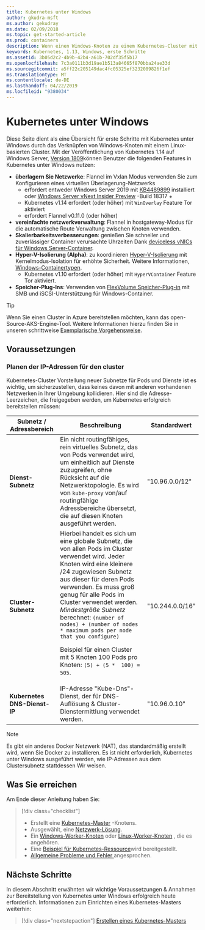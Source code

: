 ```yaml
---
title: Kubernetes unter Windows
author: gkudra-msft
ms.author: gekudray
ms.date: 02/09/2018
ms.topic: get-started-article
ms.prod: containers
description: Wenn einen Windows-Knoten zu einem Kubernetes-Cluster mit v1.13.
keywords: Kubernetes, 1.13, Windows, erste Schritte
ms.assetid: 3b05d2c2-4b9b-42b4-a61b-702df35f5b17
ms.openlocfilehash: 7c3a0111b3d19ae1b513a84665f870bba24ae33d
ms.sourcegitcommit: a5ff22c205149dac4fc05325ef3232089826f1ef
ms.translationtype: MT
ms.contentlocale: de-DE
ms.lasthandoff: 04/22/2019
ms.locfileid: "9380034"
---
```

# <a name="kubernetes-on-windows"></a>Kubernetes unter Windows

Diese Seite dient als eine Übersicht für erste Schritte mit Kubernetes unter Windows durch das Verknüpfen von Windows-Knoten mit einem Linux-basierten Cluster. Mit der Veröffentlichung von Kubernetes 1.14 auf Windows Server, [Version 1809](https://docs.microsoft.com/en-us/windows-server/get-started/whats-new-in-windows-server-1809#container-networking-with-kubernetes)können Benutzer die folgenden Features in Kubernetes unter Windows nutzen:

- **überlagern Sie Netzwerke**: Flannel im Vxlan Modus verwenden Sie zum Konfigurieren eines virtuellen Überlagerung-Netzwerks
    - erfordert entweder Windows Server 2019 mit [KB4489899](https://support.microsoft.com/en-us/help/4489899) installiert oder [Windows Server vNext Insider Preview](https://blogs.windows.com/windowsexperience/tag/windows-insider-program/) -Build 18317 +
    - Kubernetes v1.14 erfordert (oder höher) mit `WinOverlay` Feature Tor aktiviert
    - erfordert Flannel v0.11.0 (oder höher)
- **vereinfachte netzwerkverwaltung**: Flannel in hostgateway-Modus für die automatische Route Verwaltung zwischen Knoten verwenden.
- **Skalierbarkeitsverbesserungen**: genießen Sie schneller und zuverlässiger Container verursachte Uhrzeiten Dank [deviceless vNICs für Windows Server-Container](https://blogs.technet.microsoft.com/networking/2018/04/27/network-start-up-and-performance-improvements-in-windows-10-spring-creators-update-and-windows-server-version-1803/).
- **Hyper-V-Isolierung (Alpha)**: zu koordinieren [Hyper-V-Isolierung](https://kubernetes.io/docs/getting-started-guides/windows/#hyper-v-containers) mit Kernelmodus-Isolation für erhöhte Sicherheit. Weitere Informationen, [Windows-Containertypen](https://docs.microsoft.com/en-us/virtualization/windowscontainers/about/#windows-container-types).
    - Kubernetes v1.10 erfordert (oder höher) mit `HyperVContainer` Feature Tor aktiviert.
- **Speicher-Plug-Ins**: Verwenden von [FlexVolume Speicher-Plug-in](https://github.com/Microsoft/K8s-Storage-Plugins) mit SMB und iSCSI-Unterstützung für Windows-Container.

>[!TIP]
>Wenn Sie einen Cluster in Azure bereitstellen möchten, kann das open-Source-AKS-Engine-Tool. Weitere Informationen hierzu finden Sie in unseren schrittweise [Exemplarische Vorgehensweise](https://github.com/Azure/aks-engine/blob/master/docs/topics/windows.md).

## <a name="prerequisites"></a>Voraussetzungen

### <a name="plan-ip-addressing-for-your-cluster"></a>Planen der IP-Adressen für den cluster

<a name="definitions"></a>Kubernetes-Cluster Vorstellung neuer Subnetze für Pods und Dienste ist es wichtig, um sicherzustellen, dass keines davon mit anderen vorhandenen Netzwerken in Ihrer Umgebung kollidieren. Hier sind die Adresse-Leerzeichen, die freigegeben werden, um Kubernetes erfolgreich bereitstellen müssen:

| Subnetz / Adressbereich | Beschreibung | Standardwert |
| --------- | ------------- | ------------- |
| <a name="service-subnet-def"></a>**Dienst-Subnetz** | Ein nicht routingfähiges, rein virtuelles Subnetz, das von Pods verwendet wird, um einheitlich auf Dienste zuzugreifen, ohne Rücksicht auf die Netzwerktopologie. Es wird von `kube-proxy` von/auf routingfähige Adressbereiche übersetzt, die auf diesen Knoten ausgeführt werden. | "10.96.0.0/12" |
| <a name="cluster-subnet-def"></a>**Cluster-Subnetz** |  Hierbei handelt es sich um eine globale Subnetz, die von allen Pods im Cluster verwendet wird. Jeder Knoten wird eine kleinere /24 zugewiesen Subnetz aus dieser für deren Pods verwenden. Es muss groß genug für alle Pods im Cluster verwendet werden. *Mindestgröße Subnetz* berechnet: `(number of nodes) + (number of nodes * maximum pods per node that you configure)` <p/>Beispiel für einen Cluster mit 5 Knoten 100 Pods pro Knoten: `(5) + (5 *  100) = 505`.  | "10.244.0.0/16" |
| **Kubernetes DNS-Dienst-IP** | IP-Adresse "Kube-Dns"-Dienst, der für DNS-Auflösung & Cluster-Dienstermittlung verwendet werden. | "10.96.0.10" |

> [!NOTE]
> Es gibt ein anderes Docker Netzwerk (NAT), das standardmäßig erstellt wird, wenn Sie Docker zu installieren. Es ist nicht erforderlich, Kubernetes unter Windows ausgeführt werden, wie IP-Adressen aus dem Clustersubnetz stattdessen Wir weisen.

## <a name="what-you-will-accomplish"></a>Was Sie erreichen

Am Ende dieser Anleitung haben Sie:

> [!div class="checklist"]
> * Erstellt eine [Kubernetes-Master](./creating-a-linux-master.md) -Knotens.  
> * Ausgewählt, eine [Netzwerk-Lösung](./network-topologies.md).  
> * Ein [Windows-Worker-Knoten](./joining-windows-workers.md) oder [Linux-Worker-Knoten](./joining-linux-workers.md) , die es angehören.  
> * Eine [Beispiel für Kubernetes-Ressource](./deploying-resources.md)wird bereitgestellt.  
> * [Allgemeine Probleme und Fehler ](./common-problems.md) angesprochen.

## <a name="next-steps"></a>Nächste Schritte

In diesem Abschnitt erwähnten wir wichtige Voraussetzungen & Annahmen zur Bereitstellung von Kubernetes unter Windows erfolgreich heute erforderlich. Informationen zum Einrichten eines Kubernetes-Masters weiterhin:

>[!div class="nextstepaction"]
>[Erstellen eines Kubernetes-Masters](./creating-a-linux-master.md)